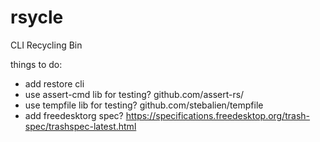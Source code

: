 # rsycle
CLI Recycling Bin

things to do:
  - add restore cli
  - use assert-cmd lib for testing? github.com/assert-rs/
  - use tempfile lib for testing? github.com/stebalien/tempfile
  - add freedesktorg spec? https://specifications.freedesktop.org/trash-spec/trashspec-latest.html
